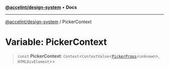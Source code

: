 [**@accelint/design-system**](../README.md) • **Docs**

***

[@accelint/design-system](../README.md) / PickerContext

# Variable: PickerContext

> `const` **PickerContext**: `Context`\<`ContextValue`\<[`PickerProps`](../type-aliases/PickerProps.md)\<`unknown`\>, `HTMLDivElement`\>\>
